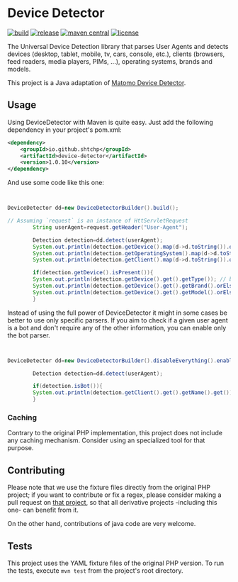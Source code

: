 # Device Detector

[![build](https://img.shields.io/github/workflow/status/mngsk/device-detector/build)](https://github.com/mngsk/device-detector/actions?query=workflow%3Abuild)
[![release](https://img.shields.io/github/v/release/mngsk/device-detector)](https://github.com/mngsk/device-detector/releases)
[![maven central](https://img.shields.io/maven-central/v/io.github.mngsk/device-detector)](https://search.maven.org/classic/#search|gav|1|g:"io.github.mngsk"%20AND%20a:"device-detector")
[![license](https://img.shields.io/github/license/mngsk/device-detector)](https://www.gnu.org/licenses/lgpl-3.0.html)

The Universal Device Detection library that parses User Agents and detects devices (desktop, tablet, mobile, tv, cars, console, etc.), clients (browsers, feed readers, media players, PIMs, ...), operating systems, brands and models.

This project is a Java adaptation of [Matomo Device Detector](https://github.com/matomo-org/device-detector).

## Usage

Using DeviceDetector with Maven is quite easy. Just add the following dependency in your project's pom.xml:

```xml
<dependency>
	<groupId>io.github.shtchp</groupId>
	<artifactId>device-detector</artifactId>
	<version>1.0.10</version>
</dependency>
```

And use some code like this one:

```java


DeviceDetector dd=new DeviceDetectorBuilder().build();

// Assuming `request` is an instance of HttServletRequest
        String userAgent=request.getHeader("User-Agent");

        Detection detection=dd.detect(userAgent);
        System.out.println(detection.getDevice().map(d->d.toString()).orElse("unknown"));
        System.out.println(detection.getOperatingSystem().map(d->d.toString()).orElse("unknown"));
        System.out.println(detection.getClient().map(d->d.toString()).orElse("unknown"));

        if(detection.getDevice().isPresent()){
        System.out.println(detection.getDevice().get().getType()); // bot, browser, feed reader...
        System.out.println(detection.getDevice().get().getBrand().orElse("unknown"));
        System.out.println(detection.getDevice().get().getModel().orElse("unknown"));
        }
```

Instead of using the full power of DeviceDetector it might in some cases be better to use only specific parsers.
If you aim to check if a given user agent is a bot and don't require any of the other information, you can enable only the bot parser.

```java


DeviceDetector dd=new DeviceDetectorBuilder().disableEverything().enableBots().build();

        Detection detection=dd.detect(userAgent);

        if(detection.isBot()){
        System.out.println(detection.getClient().get().getName().get());
        }
```

### Caching

Contrary to the original PHP implementation, this project does not include any caching mechanism. Consider using an specialized tool for that purpose.

## Contributing

Please note that we use the fixture files directly from the original PHP project; if you want to contribute or fix a regex, please consider making a pull request on [that project](https://github.com/matomo-org/device-detector/pull/new/master), so that all derivative projects -including this one- can benefit from it.

On the other hand, contributions of java code are very welcome.

## Tests

This project uses the YAML fixture files of the original PHP version. To run the tests, execute `mvn test` from the project's root directory.
